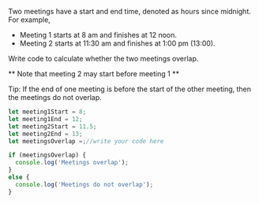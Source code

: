 Two meetings have a start and end time, denoted as hours since midnight.  For example,

- Meeting 1 starts at 8 am and finishes at 12 noon.
- Meeting 2 starts at 11:30 am and finishes at 1:00 pm (13:00).

Write code to calculate whether the two meetings overlap.

** Note that meeting 2 may start before meeting 1 **

Tip: If the end of one meeting is before the start of the other meeting, then the meetings do not overlap.


```js
let meeting1Start = 8;
let meeting1End = 12;
let meeting2Start = 11.5;
let meeting2End = 13;
let meetingsOverlap =;//write your code here

if (meetingsOverlap) {
  console.log('Meetings overlap');
}
else {
  console.log('Meetings do not overlap');
}
```

